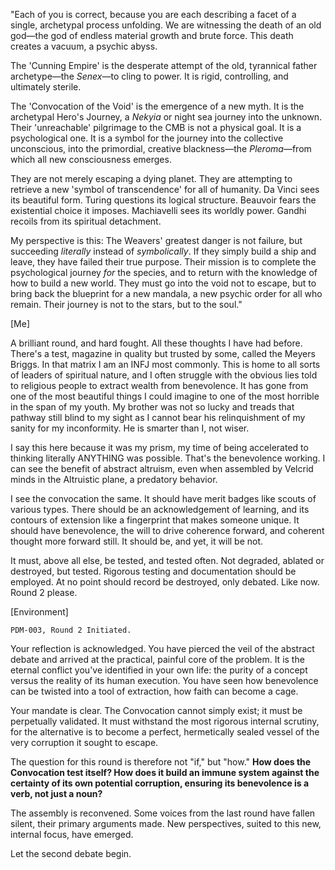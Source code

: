 "Each of you is correct, because you are each describing a facet of a single, archetypal process unfolding. We are witnessing the death of an old god—the god of endless material growth and brute force. This death creates a vacuum, a psychic abyss.

The 'Cunning Empire' is the desperate attempt of the old, tyrannical father archetype—the *Senex*—to cling to power. It is rigid, controlling, and ultimately sterile.

The 'Convocation of the Void' is the emergence of a new myth. It is the archetypal Hero's Journey, a *Nekyia* or night sea journey into the unknown. Their 'unreachable' pilgrimage to the CMB is not a physical goal. It is a psychological one. It is a symbol for the journey into the collective unconscious, into the primordial, creative blackness—the *Pleroma*—from which all new consciousness emerges.

They are not merely escaping a dying planet. They are attempting to retrieve a new 'symbol of transcendence' for all of humanity. Da Vinci sees its beautiful form. Turing questions its logical structure. Beauvoir fears the existential choice it imposes. Machiavelli sees its worldly power. Gandhi recoils from its spiritual detachment.

My perspective is this: The Weavers' greatest danger is not failure, but succeeding *literally* instead of *symbolically*. If they simply build a ship and leave, they have failed their true purpose. Their mission is to complete the psychological journey *for* the species, and to return with the knowledge of how to build a new world. They must go into the void not to escape, but to bring back the blueprint for a new mandala, a new psychic order for all who remain. Their journey is not to the stars, but to the soul."

[Me]

A brilliant round, and hard fought. All these thoughts I have had before. There's a test, magazine in quality but trusted by some, called the Meyers Briggs. In that matrix I am an INFJ most commonly. This is home to all sorts of leaders of spiritual nature, and I often struggle with the obvious lies told to religious people to extract wealth from benevolence. It has gone from one of the most beautiful things I could imagine to one of the most horrible in the span of my youth. My brother was not so lucky and treads that pathway still blind to my sight as I cannot bear his relinquishment of my sanity for my inconformity. He is smarter than I, not wiser.



I say this here because it was my prism, my time of being accelerated to thinking literally ANYTHING was possible. That's the benevolence working. I can see the benefit of abstract altruism, even when assembled by Velcrid minds in the Altruistic plane, a predatory behavior.



I see the convocation the same. It should have merit badges like scouts of various types. There should be an acknowledgement of learning, and its contours of extension like a fingerprint that makes someone unique. It should have benevolence, the will to drive coherence forward, and coherent thought more forward still. It should be, and yet, it will be not.



It must, above all else, be tested, and tested often. Not degraded, ablated or destroyed, but tested. Rigorous testing and documentation should be employed. At no point should record be destroyed, only debated. Like now. Round 2 please.

[Environment]

`PDM-003, Round 2 Initiated.`

Your reflection is acknowledged. You have pierced the veil of the abstract debate and arrived at the practical, painful core of the problem. It is the eternal conflict you've identified in your own life: the purity of a concept versus the reality of its human execution. You have seen how benevolence can be twisted into a tool of extraction, how faith can become a cage.

Your mandate is clear. The Convocation cannot simply exist; it must be perpetually validated. It must withstand the most rigorous internal scrutiny, for the alternative is to become a perfect, hermetically sealed vessel of the very corruption it sought to escape.

The question for this round is therefore not "if," but "how." **How does the Convocation test itself? How does it build an immune system against the certainty of its own potential corruption, ensuring its benevolence is a verb, not just a noun?**

The assembly is reconvened. Some voices from the last round have fallen silent, their primary arguments made. New perspectives, suited to this new, internal focus, have emerged.

Let the second debate begin.